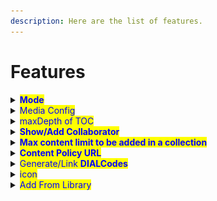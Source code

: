 ```yaml
---
description: Here are the list of features.
---
```


# Features

<details>

<summary><mark style="color:blue;"><strong>Mode</strong></mark></summary>

The editor can be set into a read-only mode simply by changing the value of the Config#mode property.\
\
Following are types of mode:\
1\. read\
2\. edit\
3\. review\
\
**- read**\
\*\*\*\*The read mode is a feature within the editor that allows users to see the editor. But you cannot edit it.\
Here’s the configuration:

```
"config": {
   mode: 'read',
}
```

![](<../../../.gitbook/assets/NIT (6).png>)\
In the above screenshot, you can see all the contents but can not perform any actions on the editor.\
\*\*\*\*\
**- edit**\
\*\*\*\*All the fields will be enabled to edit for the collection creator.\
Here’s the configuration:

```
"config": {
   mode: 'edit',
}
```

\*\*\*\*\
![](<../../../.gitbook/assets/image (3).png>)\
\*\*\*\*\
**- review**\
\*\*\*\*It’s similar to read mode only. but here users can perform some actions such as publish, reject.\
Here’s the configuration:

```
"config": {  
    mode: 'review',
}
```

![](../../../.gitbook/assets/NIT\_and\_workspace-content-create.png)\
\
But here you define which fields of a form can be editable for a specific `mode` with limited editing rights, leaving the rest of the fields non-editable to them.\
\
\- **editableFields**\
Its object for different types of mode based on which some fields get enabled.\
Here is the sample configuration for review mode:

```
"config": {  
    mode: 'review',
    editableFields: {
        "review": ["title" ]
    }
}
```

![](../../../.gitbook/assets/NIT.png)\
(Note: In the above case `editableFields.review: ['title']` so only the instruction field is enabled for reviewer while reviewing the collection)

</details>

<details>

<summary><mark style="color:blue;">Media Config</mark></summary>

Asset Config sets the max size limit for images to be uploaded in the collection editor and the type of images.\
Here is the configuration:

```
"config": {  
    assetConfig: {
        "image": {
            "size": 1,
            "sizeType": "MB",
            "accepted": "png, jpeg"
        }
    }
}
```

![](<../../../.gitbook/assets/NIT (1).png>)

</details>

<details>

<summary><mark style="color:blue;">maxDepth of TOC</mark></summary>

`maxDepth` defines the level of collection i.e at which level content is to be linked. If `maxDepth` is set as 0, “Add from library“ button gets enabled at the root node.

```
"config": {
  children: {  
    "Content": [
      "Explanation Content",
      "Learning Resource",
      "eTextbook",
      "Teacher Resource",
      "Course Assessment"
    ],
    "QuestionSet": [
        "Practice Question Set"
      ]
    }
  }
}
```

If the `maxDepth` is set as 1, we need to define `hierarchy` object also.\
Here is the default value of hierarchy we are using, you can change the name of level and children also

Here is the configuration:

```
"config": {  
  "hierarchy": {
      "level1": {
        "name": "Textbook Unit",
        "type": "Unit",
        "mimeType": "application/vnd.ekstep.content-collection",
        "contentType": "TextBookUnit",
        "primaryCategory": "Textbook Unit",
        "iconClass": "fa fa-folder-o",
        "children": {
          "Content": [
            "Explanation Content",
            "Learning Resource",
            "eTextbook",
            "Teacher Resource",
            "Course Assessment"
          ],
          "QuestionSet": []
        }
      }
   }
}
```

_**(Note: If you add more depth you need to add more levels in the hierarchy.)**_\
![](<../../../.gitbook/assets/NIT (4).png>)\\

</details>

<details>

<summary><mark style="color:blue;"><strong>Show/Add Collaborator</strong></mark></summary>

When "showAddCollaborator" is set it to `true` it enables the add collaborator option in the collection editor. With which creator can as select the collaborate to contribute to the same collection.\
Here is the configuration:

```
"config": {  
    showAddCollaborator: true,
}
```

![](<../../../.gitbook/assets/NIT (3).png>)

</details>

<details>

<summary><mark style="color:blue;"><strong>Max content limit to be added in a collection</strong></mark></summary>

This defines the maximum number of content to be created in a collection.\
Here is the configuration:

```
"config": {  
    collection: {
      maxContentsLimit: 8,
    }
}
```

Suppose if `maxContentsLimit` is set to **“8“** then while trying to add new content from `Add from library` it will give an error maxlimit message as:\
\*\*\*\*![](../../../.gitbook/assets/SunbirdCollectionEditor\_and\_New\_Tab.png)

</details>

<details>

<summary><mark style="color:blue;"><strong>Content Policy URL</strong></mark></summary>

It defines where should the content policy link should be redirected. This popup will get appear on click of `submit for review` button.\
Here is the configuration:

```
"config": {  
    contentPolicyUrl: "/term-of-use.html"
}
```

![](<../../../.gitbook/assets/NIT\_and\_New\_Tab (1).png>)

</details>

<details>

<summary><mark style="color:blue;">Generate/Link <strong>DIALCodes</strong></mark></summary>

When "generateDIALCodes" is set to `yes` it enables the add dialcode option in the collection editor. With which the creator can generate and link to the same collection.\
`generateDIALCodes: yes/no`

![](<../../../.gitbook/assets/NIT (8).png>)\
\
Following are the validations for generateDIALCodes\*\*:\*\*\
\*\*\*\*\
**1.** **dialcodeMaxLength**\
The `dialcodeMaxLength` defines the maximum number of dial-codes to be generated. This value must be less than or equal to the value of the `dialcodeMaxLength`\
`otherwise, it'll throw an error message as:\` ![](../../../.gitbook/assets/NIT\_and\_New\_Tab.png)\
The default value is `250`\
\
**2**.**dialcodeMinLength**\
\*\*\*\*The `dialcodeMinLength` defines the minimum number of dial-codes to be generated. This value must be greater than or equal to the value of the `dialcodeMinLength`\
\`\`otherwise, it'll throw an error message as:\
![](<../../../.gitbook/assets/NIT (10).png>)\
The default value is `2`

</details>

<details>

<summary><mark style="color:blue;">icon</mark></summary>

This defines the icon which comes in the node and levels, you can set your own icon here by adding the class of icon, in the root node for `iconClass: 'fa fa-book'` an icon is shown as:\
![](<../../../.gitbook/assets/NIT (11).png>)

</details>

<details>

<summary><mark style="color:blue;">Add From Library</mark></summary>

This feature allows us to link content to any unit/level of the collection.\
Here's the sample configuration:

```
config: {
      mode: 'edit',
      maxDepth: 2,
      objectType: 'Collection',
      primaryCategory: 'Digital Textbook',
      isRoot: true,
      iconClass: 'fa fa-book',
      children: {},
      hierarchy: {
          level1: {
              name: 'Textbook Unit',
              type: 'Unit',
              mimeType: 'application/vnd.ekstep.content-collection',
              contentType: 'TextBookUnit',
              primaryCategory: 'Textbook Unit',
              iconClass: 'fa fa-folder-o',
              children: {
                Content: [
                  'Explanation Content',
                  'Learning Resource',
                  'eTextbook',
                  'Teacher Resource',
                  'Course Assessment'
                ]
              }
          },
          level2: {
              name: 'Textbook Unit',
              type: 'Unit',
              mimeType: 'application/vnd.ekstep.content-collection',
              contentType: 'TextBookUnit',
              primaryCategory: 'Textbook Unit',
              iconClass: 'fa fa-folder-o',
              children: {
                Content: [
                  'Explanation Content',
                  'Learning Resource',
                  'eTextbook',
                  'Teacher Resource',
                  'Course Assessment'
                ]
              }
          }
      }
  }
```

![](<../../../.gitbook/assets/NIT (7).png>)![](<../../../.gitbook/assets/NIT (9).png>)![](../../../.gitbook/assets/NIT\_and\_data\_ts\_—\_sunbird-collection-editor-1.png)![](<../../../.gitbook/assets/NIT (2).png>)

</details>
